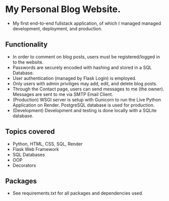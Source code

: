 # My Personal Blog Website.
* My first end-to-end fullstack application, of which I managed managed development, deployment, and production.


## Functionality
* In order to comment on blog posts, users must be registered/logged in to the website.
* Passwords are securely encoded with hashing and stored in a SQL Database.
* User authentication (managed by Flask Login) is employed.
* Only users with admin priviliges may add, edit, and delete blog posts.
* Through the Contact page, users can send messages to me (the owner). Messages are sent to me via SMTP Email Client.
* (Production) WSGI server is setup with Gunicorn to run the Live Python Application on Render. PostgreSQL database is used for production.
* (Development) Development and testing is done locally with a SQLite database.

## Topics covered

* Python, HTML, CSS, SQL, Render
* Flask Web Framework 
* SQL Databases
* OOP
* Decorators

## Packages
* See requirements.txt for all packages and dependencies used.
